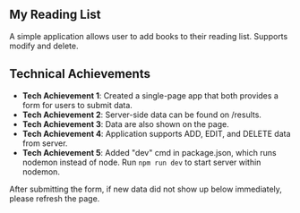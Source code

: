 ## My Reading List
A simple application allows user to add books to their reading list. Supports modify and delete.

## Technical Achievements
- **Tech Achievement 1**: Created a single-page app that both provides a form for users to submit data.
- **Tech Achievement 2**: Server-side data can be found on /results.
- **Tech Achievement 3**: Data are also shown on the page.
- **Tech Achievement 4**: Application supports ADD, EDIT, and DELETE data from server.
- **Tech Achievement 5**: Added "dev" cmd in package.json, which runs nodemon instead of node. Run `npm run dev` to start server within nodemon.

After submitting the form, if new data did not show up  below immediately, please refresh the page.

